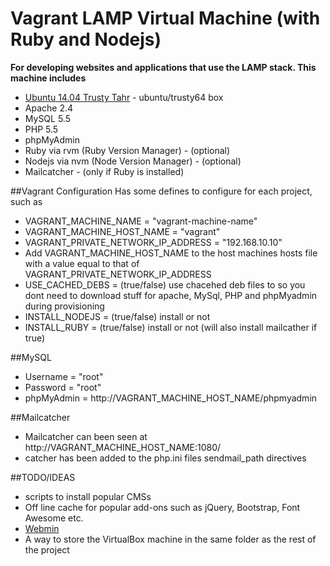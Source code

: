 # Vagrant LAMP Virtual Machine (with Ruby and Nodejs)
**For developing websites and applications that use the LAMP stack. This machine includes**

* [Ubuntu 14.04 Trusty Tahr](https://vagrantcloud.com/ubuntu/boxes/trusty64) - ubuntu/trusty64 box
* Apache 2.4
* MySQL 5.5
* PHP 5.5
* phpMyAdmin
* Ruby via rvm (Ruby Version Manager)  - (optional)
* Nodejs via nvm (Node Version Manager)  - (optional)
* Mailcatcher  - (only if Ruby is installed)


##Vagrant Configuration
Has some defines to configure for each project, such as
* VAGRANT_MACHINE_NAME = "vagrant-machine-name"
* VAGRANT_MACHINE_HOST_NAME = "vagrant"
* VAGRANT_PRIVATE_NETWORK_IP_ADDRESS = "192.168.10.10"
* Add VAGRANT_MACHINE_HOST_NAME to the host machines hosts file with a value equal to that of VAGRANT_PRIVATE_NETWORK_IP_ADDRESS
* USE_CACHED_DEBS = (true/false) use chacehed deb files to so you dont need to download stuff for apache, MySql, PHP and phpMyadmin during provisioning
* INSTALL_NODEJS = (true/false) install or not
* INSTALL_RUBY = (true/false) install or not (will also install mailcather if true)


##MySQL
* Username = "root"
* Password = "root"
* phpMyAdmin = http://VAGRANT_MACHINE_HOST_NAME/phpmyadmin


##Mailcatcher
* Mailcatcher can been seen at http://VAGRANT_MACHINE_HOST_NAME:1080/
* catcher has been added to the php.ini files sendmail_path directives


##TODO/IDEAS
* scripts to install popular CMSs
* Off line cache for popular add-ons such as jQuery, Bootstrap, Font Awesome etc.
* [Webmin](http://www.webmin.com/)
* A way to store the VirtualBox machine in the same folder as the rest of the project
